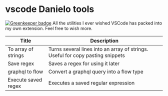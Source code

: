 # vscode Danielo tools

[![Greenkeeper badge](https://badges.greenkeeper.io/danielo515/danielo-vsc-tools.svg)](https://greenkeeper.io/)
All the utilities I ever wished VSCode has packed into my own extension.
Feel free to wish more.

| Title | Description |
|----|----|
| To array of strings | Turns several lines into an array of strings. Useful for copy pasting snippets |
| Save regex | Saves a regex for using it later |
| graphql to flow | Convert a graphql query into a flow type |
| Execute saved regex | Executes a saved regular expression |